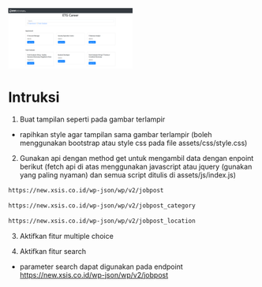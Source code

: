 <img src="/hasil.png" width="50%">

# Intruksi

1. Buat tampilan seperti pada gambar terlampir

* rapihkan style agar tampilan sama gambar terlampir (boleh menggunakan bootstrap atau style css pada file assets/css/style.css)

2. Gunakan api dengan method get  untuk mengambil data dengan enpoint berikut (fetch api di atas menggunakan javascript atau jquery (gunakan yang paling nyaman) dan semua script ditulis di assets/js/index.js)

 ```bash
https://new.xsis.co.id/wp-json/wp/v2/jobpost
```

 ```bash
https://new.xsis.co.id/wp-json/wp/v2/jobpost_category
```

 ```bash
https://new.xsis.co.id/wp-json/wp/v2/jobpost_location
```

3. Aktifkan fitur multiple choice

4. Aktifkan fitur search

* parameter search dapat digunakan pada endpoint <https://new.xsis.co.id/wp-json/wp/v2/jobpost>
